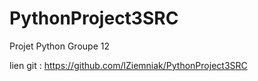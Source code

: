 # PythonProject3SRC
Projet Python Groupe 12

lien git : https://github.com/lZiemniak/PythonProject3SRC

